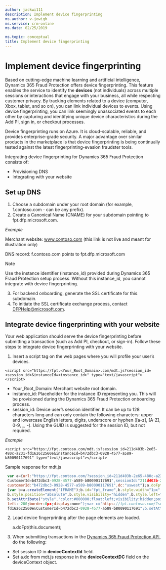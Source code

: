 ```yaml
---
author: jackwi111
description: Implement device fingerprinting
ms.author: v-jowigh
ms.service: crm-online
ms.date: 02/25/2019

ms.topic: conceptual
title: Implement device fingerprinting
---
```



# Implement device fingerprinting

Based on cutting-edge machine learning and artificial intelligence, Dynamics 365 Fraud Protection offers device fingerprinting. This feature enables the service to identify the **devices** (not individuals) across multiple sessions or interactions that engage with your business, all while respecting customer privacy. By tracking elements related to a device (computer, Xbox, tablet, and so on), you can link individual devices to events. Using device fingerprinting, you can link seemingly unassociated events to each other by capturing and identifying unique device characteristics during the Add PI, sign in, or checkout processes.

Device fingerprinting runs on Azure. It is cloud-scalable, reliable, and provides enterprise-grade security. A major advantage over similar products in the marketplace is that device fingerprinting is being continually tested against the latest fingerprinting-evasion fraudster tools.

Integrating device fingerprinting for Dynamics 365 Fraud Protection consists of:

- Provisioning DNS
- Integrating with your website

## Set up DNS

1.	Choose a subdomain under your root domain (for example, f.contoso.com - can be any prefix).
2. Create a Canonical Name (CNAME) for your subdomain pointing to fpt.dfp.microsoft.com.

*Example*

Merchant website: www.contoso.com (this link is not live and meant for illustration only)

DNS record: f.contoso.com points to fpt.dfp.microsoft.com

> [!Note]
> Use the instance identifier (instance_id) provided during Dynamics 365 Fraud Protection setup process. Without this instance_id, you cannot integrate with device fingerprinting.

3.	For backend onboarding, generate the SSL certificate for this subdomain.
4. To initiate the SSL certificate exchange process, contact DFPHelp@microsoft.com.

## Integrate device fingerprinting with your website

Your web application should serve the device fingerprinting before submitting a transaction (such as Add PI, checkout, or sign-in). Follow these steps to integrate device fingerprinting with your website.

1.	Insert a script tag on the web pages where you will profile your user’s devices.

```<script src="https://fpt.<Your_Root_Domain>.com/mdt.js?session_id=<session_id>&instanceId=<instance_id>" type="text/javascript"></script>```

- Your_Root_Domain: Merchant website root domain.
- instance_id: Placeholder for the instance ID representing you. This will be provisioned during the Dynamics 365 Fraud Protection onboarding process.
- session_id: Device user’s session identifier. It can be up to 128 characters long and can only contain the following characters: upper and lowercase English letters, digits, underscore or hyphen ([a-z], [A-Z], 0-9, _, -). Using the GUID is suggested for the session ID, but not required.

*Example*

```<script src="https://fpt.contoso.com/mdt.js?session_id=211d403b-2e65-480c-a231-fd1626c2560e&instanceId=b472dbc3-0928-4577-a589-b80090117691" type="text/javascript"></script>```

Sample response for mdt.js

```javascript
 var a={url:"https://fpt.contoso.com/?session_id=211d403b-2e65-480c-a231-fd1626c2560e&
 CustomerId=b472dbc3-0928-4577-a589-b80090117691",sessionId:"211d403b-2e65-480c-a231-fd1626c2560e",
 customerId:"b472dbc3-0928-4577-a589-b80090117691",dc:"uswest"};a.doFpt=function(a)
 {var b=a.createElement("IFRAME");b.id="fpt_frame",b.style.width="1px",b.style.height="1px",
 b.style.position="absolute",b.style.visibility="hidden",b.style.left="10px",b.style.bottom="0px",
 b.setAttribute("style","color:#000000;float:left;visibility:hidden;position:absolute;top:-100;
 left:-200;border:0px;display:none");var c="https://fpt.contoso.com/?session_id=211d403b-2e65-480c-a231-
 fd1626c2560e&CustomerId=b472dbc3-0928-4577-a589-b80090117691";b.setAttribute("src",c),a.body.appendChild(b)};
 ```

2. Load device fingerprinting after the page elements are loaded.

    a.doFpt(this.document);

3. When submitting transactions in the [Dynamics 365 Fraud Protection API](https://apidocs.microsoft.com/services), do the following:
 - Set session ID in **deviceContextId** field.
 - Set a.dc from mdt.js response in the **deviceContextDC** field on the deviceContext object.

